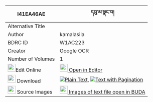 |I41EA46AE|དབུ་མ་སྣང་བ། 
| --- | --- 
|Alternative Title |
|Author| kamalasila
|BDRC ID | W1AC223
|Creator | Google OCR
|Number of Volumes| 1
|<img width="25" src="https://img.icons8.com/color/25/000000/edit-property.png">Edit Online| [<img width="25" src="https://avatars.githubusercontent.com/u/45091458?s=200&v=4"> Open in Editor](http://editor.openpecha.org/I41EA46AE)
|<img width="25" src="https://img.icons8.com/fluent/48/000000/download-2.png"/>  Download | [![](https://img.icons8.com/color/20/000000/txt.png)Plain Text](https://github.com/Openpecha/I41EA46AE/releases/download/v2/uma_nangwa_plain_I41EA46AE.zip), [![](https://img.icons8.com/color/20/000000/txt.png)Text with Pagination](https://github.com/Openpecha/I41EA46AE/releases/download/v2/uma_nangwa_pages_I41EA46AE.zip)
|<img width="25" src="https://img.icons8.com/plasticine/100/000000/pictures-folder.png"/>  Source Images | [<img width="25" src="https://library.bdrc.io/icons/BUDA-small.svg"> Images of text file open in BUDA](https://library.bdrc.io/show/bdr:W1AC223)